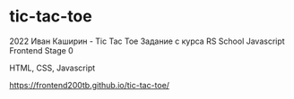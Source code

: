 # tic-tac-toe

2022 Иван Каширин - Tic Tac Toe Задание с курса RS School Javascript Frontend Stage 0

HTML, CSS, Javascript

https://frontend200tb.github.io/tic-tac-toe/
